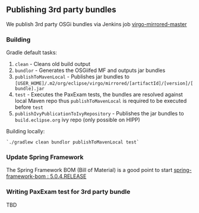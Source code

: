 ## Publishing 3rd party bundles

We publish 3rd party OSGi bundles via Jenkins job [virgo-mirrored-master](https://ci.eclipse.org/virgo/view/Virgo/job/virgo-mirrored-master/)

### Building

Gradle default tasks:
 1. `clean` - Cleans old build output
 2. `bundlor` - Generates the OSGiifed MF and outputs jar bundles
 3. `publishToMavenLocal` - Publishes jar bundles to `[USER_HOME]/.m2/org/eclipse/virgo/mirrored/[artifactId]/[version]/[bundle].jar`
 4. `test` - Executes the PaxExam tests, the bundles are resolved against local Maven repo thus `publishToMavenLocal` is required to be executed before `test`
 5. `publishIvyPublicationToIvyRepository` - Publishes the jar bundles to `build.eclipse.org` ivy repo (only possible on HIPP)
 
Building locally:

    `./gradlew clean bundlor publishToMavenLocal test`

### Update Spring Framework

The Spring Framework BOM (Bill of Material) is a good point to start
[spring-framework-bom : 5.0.4.RELEASE](http://search.maven.org/#artifactdetails%7Corg.springframework%7Cspring-framework-bom%7C5.0.4.RELEASE%7Cpom)

### Writing PaxExam test for 3rd party bundle

TBD
